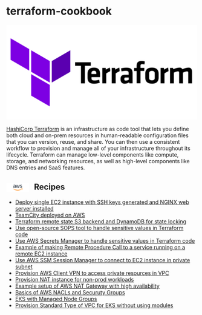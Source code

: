# terraform-cookbook

![](./img/terraform-logo.png)

[HashiCorp Terraform](https://developer.hashicorp.com/terraform/tutorials/aws-get-started/install-cli) is an infrastructure as code tool that lets you define both cloud and on-prem resources in human-readable configuration files that you can version, 
reuse, and share. You can then use a consistent workflow to provision and manage all of your infrastructure throughout its lifecycle. 
Terraform can manage low-level components like compute, storage, and networking resources, as well as high-level components like 
DNS entries and SaaS features.

<h2>
  <img src="./img/aws_logo.png" alt="AWS Logo" style="height: 1.2em; vertical-align: middle; margin-right: 8px;">
  Recipes
</h2>

- [Deploy single EC2 instance with SSH keys generated and NGINX web server installed](./nginx-webserver-ec2/)
- [TeamCity deployed on AWS](./teamcity-on-aws/)
- [Terraform remote state S3 backend and DynamoDB for state locking](./s3-dynamodb-backend/)
- [Use open-source SOPS tool to handle sensitive values in Terraform code](./secrets-mgmt-with-sops/)
- [Use AWS Secrets Manager to handle sensitive values in Terraform code](./aws-secrets-manager/)
- [Example of making Remote Procedure Call to a service running on a remote EC2 instance](./example-rpc-call-to-ec2/)
- [Use AWS SSM Session Manager to connect to EC2 instance in private subnet](./aws-ssm-ec2-connect/)
- [Provision AWS Client VPN to access private resources in VPC](./aws-client-vpn/)
- [Provision NAT instance for non-prod workloads](./nat-instance-setup-for-nonprod/)
- [Example setup of AWS NAT Gateway with high availability](./aws-highly-available-nat-gateway-setup/)
- [Basics of AWS NACLs and Securuty Groups](./aws-nacl-basics/)
- [EKS with Managed Node Groups](./eks-with-managed-node-group/)
- [Provision Standard Type of VPC for EKS without using modules](./standard-vpc-for-eks/)